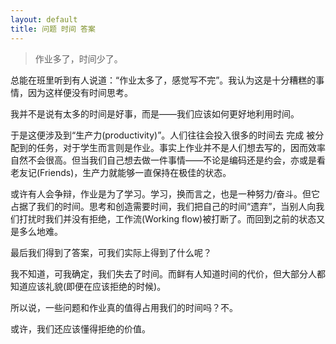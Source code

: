 ```yaml
---
layout: default
title: 问题 时间 答案
---
```


> 作业多了，时间少了。

总能在班里听到有人说道：“作业太多了，感觉写不完”。我认为这是十分糟糕的事情，因为这样便没有时间思考。

我并不是说有太多的时间是好事，而是——我们应该如何更好地利用时间。

于是这便涉及到“生产力(productivity)”。人们往往会投入很多的时间去 完成 被分配到的任务，对于学生而言则是作业。事实上作业并不是人们想去写的，因而效率自然不会很高。但当我们自己想去做一件事情——不论是编码还是约会，亦或是看老友记(Friends)，生产力就能够一直保持在极佳的状态。

或许有人会争辩，作业是为了学习。学习，换而言之，也是一种努力/奋斗。但它占据了我们的时间。思考和创造需要时间，我们把自己的时间“遗弃”，当别人向我们打扰时我们并没有拒绝，工作流(Working flow)被打断了。而回到之前的状态又是多么地难。

最后我们得到了答案，可我们实际上得到了什么呢？

我不知道，可我确定，我们失去了时间。而鲜有人知道时间的代价，但大部分人都知道应该礼貌(即便在应该拒绝的时候)。

所以说，一些问题和作业真的值得占用我们的时间吗？不。

或许，我们还应该懂得拒绝的价值。